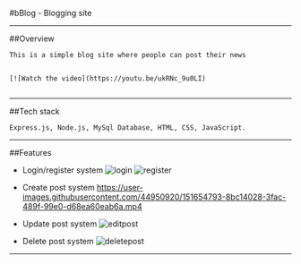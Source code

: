 #bBlog - Blogging site
***
##Overview
```
This is a simple blog site where people can post their news


[![Watch the video](https://youtu.be/ukRNc_9u0LI)


```
***
##Tech stack
```
Express.js, Node.js, MySql Database, HTML, CSS, JavaScript.
```
***

##Features

+ Login/register system
![login](https://user-images.githubusercontent.com/44950920/151654729-04d8ec16-d97c-4929-b2f2-10c6ed4ec389.gif)
![register](https://user-images.githubusercontent.com/44950920/151654735-abd16579-a67d-4821-bb60-6b87d1de6068.gif)

+ Create post system
https://user-images.githubusercontent.com/44950920/151654793-8bc14028-3fac-489f-99e0-d68ea60eab6a.mp4

+ Update post system
![editpost](https://user-images.githubusercontent.com/44950920/151654802-e0a574cf-5f91-44ea-81f7-fe2ad25dd0f5.gif)

+ Delete post system
![deletepost](https://user-images.githubusercontent.com/44950920/151654805-feaa28da-5079-4b76-86e3-c61ea759f970.gif)


***


